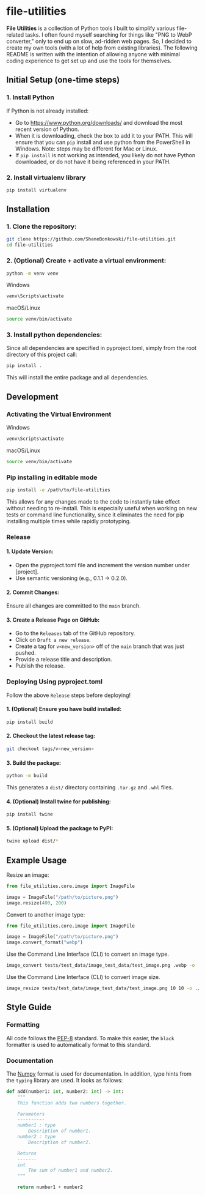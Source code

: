 # file-utilities

**File Utilities** is a collection of Python tools I built to simplify various file-related tasks. I often found myself searching for things like "PNG to WebP converter," only to end up on slow, ad-ridden web pages. So, I decided to create my own tools (with a lot of help from existing libraries). The following README is written with the intention of allowing anyone with minimal coding experience to get set up and use the tools for themselves.

## Initial Setup (one-time steps)

### 1. Install Python

If Python is not already installed:

- Go to https://www.python.org/downloads/ and download the most recent version of Python.
- When it is downloading, check the box to add it to your PATH. This will ensure that you can `pip` install and use python from the PowerShell in Windows. Note: steps may be different for Mac or Linux.
- If `pip install` is not working as intended, you likely do not have Python downloaded, or do not have it being referenced in your PATH.

### 2. Install virtualenv library

```bash
pip install virtualenv
```

## Installation

### 1. Clone the repository:

```bash
git clone https://github.com/ShaneBonkowski/file-utilities.git
cd file-utilities
```

### 2. (Optional) Create + activate a virtual environment:

```bash
python -m venv venv
```

Windows

```bash
venv\Scripts\activate
```

macOS/Linux

```bash
source venv/bin/activate
```

### 3. Install python dependencies:

Since all dependencies are specified in pyproject.toml, simply from the root directory of this project call:

```bash
pip install .
```

This will install the entire package and all dependencies.

## Development

### Activating the Virtual Environment

Windows

```bash
venv\Scripts\activate
```

macOS/Linux

```bash
source venv/bin/activate
```

### Pip installing in editable mode

```bash
pip install -e /path/to/file-utilities
```

This allows for any changes made to the code to instantly take effect without
needing to re-install. This is especially useful when working on new tests or
command line functionality, since it eliminates the need for pip installing
multiple times while rapidly prototyping.

### Release

#### 1. Update Version:

- Open the pyproject.toml file and increment the version number under [project].
- Use semantic versioning (e.g., 0.1.1 → 0.2.0).

#### 2. Commit Changes:

Ensure all changes are committed to the `main` branch.

#### 3. Create a Release Page on GitHub:

- Go to the `Releases` tab of the GitHub repository.
- Click on `Draft a new release`.
- Create a tag for `v<new_version>` off of the `main` branch that was just pushed.
- Provide a release title and description.
- Publish the release.

### Deploying Using pyproject.toml

Follow the above `Release` steps before deploying!

#### 1. (Optional) Ensure you have build installed:

```bash
pip install build
```

#### 2. Checkout the latest release tag:

```bash
git checkout tags/v<new_version>
```

#### 3. Build the package:

```bash
python -m build
```

This generates a `dist/` directory containing `.tar.gz` and `.whl` files.

#### 4. (Optional) Install twine for publishing:

```bash
pip install twine
```

#### 5. (Optional) Upload the package to PyPI:

```bash
twine upload dist/*
```

## Example Usage

Resize an image:

```python
from file_utilities.core.image import ImageFile

image = ImageFile("/path/to/picture.png")
image.resize(400, 200)
```

Convert to another image type:

```python
from file_utilities.core.image import ImageFile

image = ImageFile("/path/to/picture.png")
image.convert_format("webp")
```

Use the Command Line Interface (CLI) to convert an image type.

```bash
image_convert tests/test_data/image_test_data/test_image.png .webp -o .
```

Use the Command Line Interface (CLI) to convert image size.

```bash
image_resize tests/test_data/image_test_data/test_image.png 10 10 -o ./test_image_resized.png
```

## Style Guide

### Formatting

All code follows the [PEP-8](https://peps.python.org/pep-0008/) standard. To make this easier, the `black` formatter is used to automatically format to this standard.

### Documentation

The [Numpy](https://numpydoc.readthedocs.io/en/latest/format.html) format is used for documentation. In addition, type hints from the `typing` library are used. It looks as follows:

```python
def add(number1: int, number2: int) -> int:
    """
    This function adds two numbers together.

    Parameters
    ----------
    number1 : type
        Description of number1.
    number2 : type
        Description of number2.

    Returns
    -------
    int
        The sum of number1 and number2.
    """

    return number1 + number2

```
